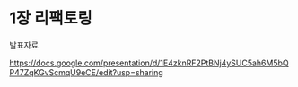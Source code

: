 # 1장 리팩토링

발표자료 

https://docs.google.com/presentation/d/1E4zknRF2PtBNj4ySUC5ah6M5bQP47ZqKGvScmqU9eCE/edit?usp=sharing

